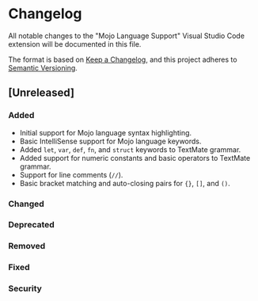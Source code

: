 # Changelog
All notable changes to the "Mojo Language Support" Visual Studio Code extension will be documented in this file.

The format is based on [Keep a Changelog](https://keepachangelog.com/en/1.0.0/),
and this project adheres to [Semantic Versioning](https://semver.org/spec/v2.0.0.html).

## [Unreleased]

### Added
- Initial support for Mojo language syntax highlighting.
- Basic IntelliSense support for Mojo language keywords.
- Added `let`, `var`, `def`, `fn`, and `struct` keywords to TextMate grammar.
- Added support for numeric constants and basic operators to TextMate grammar.
- Support for line comments (`//`).
- Basic bracket matching and auto-closing pairs for `{}`, `[]`, and `()`.

### Changed

### Deprecated

### Removed

### Fixed

### Security
